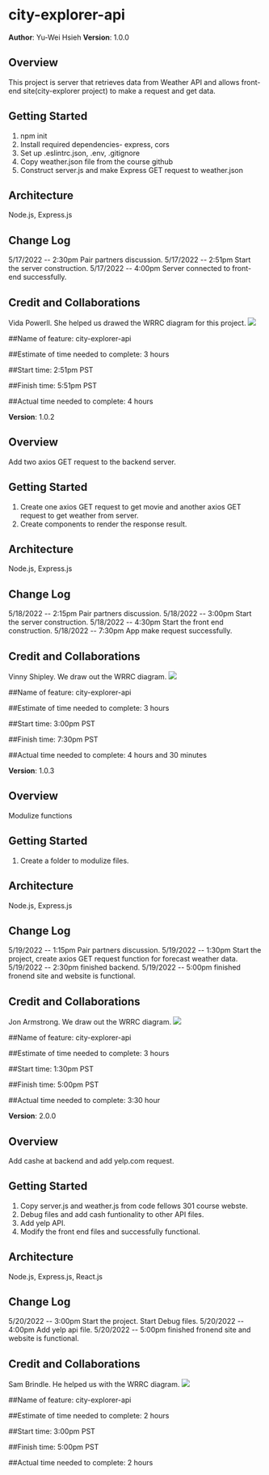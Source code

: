 # city-explorer-api
**Author**: Yu-Wei Hsieh
**Version**: 1.0.0 

## Overview
This project is server that retrieves data from Weather API and allows front-end site(city-explorer project) to make a request and get data.

## Getting Started
1. npm init
2. Install required  dependencies- express, cors
3. Set up .eslintrc.json, .env, .gitignore
4. Copy weather.json file from the course github
5. Construct server.js and make Express GET request to weather.json 

## Architecture
Node.js, Express.js

## Change Log
5/17/2022 -- 2:30pm Pair partners discussion.
5/17/2022 -- 2:51pm Start the server construction.
5/17/2022 -- 4:00pm Server connected to front-end successfully.

## Credit and Collaborations
Vida Powerll. She helped us drawed the WRRC diagram for this project.
<img src="https://i.imgur.com/QfFbSnU.jpeg"><img>


##Name of feature: city-explorer-api

##Estimate of time needed to complete: 3 hours

##Start time: 2:51pm PST

##Finish time: 5:51pm PST

##Actual time needed to complete: 4 hours

**Version**: 1.0.2

## Overview
Add two axios GET request to the backend server.

## Getting Started
1. Create one axios GET request to get movie and another axios GET request to get weather from server.
2. Create components to render the response result.

## Architecture
Node.js, Express.js

## Change Log
5/18/2022 -- 2:15pm Pair partners discussion.
5/18/2022 -- 3:00pm Start the server construction.
5/18/2022 -- 4:30pm Start the front end construction.
5/18/2022 -- 7:30pm App make request successfully.

## Credit and Collaborations
Vinny Shipley. We draw out the WRRC diagram.
<img src="https://i.imgur.com/s7f0r3i.png"><img>


##Name of feature: city-explorer-api

##Estimate of time needed to complete: 3 hours

##Start time: 3:00pm PST

##Finish time: 7:30pm PST

##Actual time needed to complete: 4 hours and 30 minutes

**Version**: 1.0.3

## Overview
Modulize functions

## Getting Started
1. Create a folder to modulize files.

## Architecture
Node.js, Express.js

## Change Log
5/19/2022 -- 1:15pm Pair partners discussion.
5/19/2022 -- 1:30pm Start the project, create axios GET request function for forecast weather data.
5/19/2022 -- 2:30pm finished backend.
5/19/2022 -- 5:00pm finished fronend site and website is functional.

## Credit and Collaborations
Jon Armstrong. We draw out the WRRC diagram.
<img src="https://i.imgur.com/3dF70Tp.png"><img>


##Name of feature: city-explorer-api

##Estimate of time needed to complete: 3 hours

##Start time: 1:30pm PST

##Finish time: 5:00pm PST

##Actual time needed to complete: 3:30 hour

**Version**: 2.0.0

## Overview
Add cashe at backend and add yelp.com request.

## Getting Started
1. Copy server.js and weather.js from code fellows 301 course webste.
2. Debug files and add cash funtionality to other API files.
3. Add yelp API.
4. Modify the front end files and successfully functional.

## Architecture
Node.js, Express.js, React.js

## Change Log
5/20/2022 -- 3:00pm Start the project. Start Debug files.
5/20/2022 -- 4:00pm Add yelp api file.
5/20/2022 -- 5:00pm finished fronend site and website is functional.

## Credit and Collaborations
Sam Brindle. He helped us with the WRRC diagram.
<img src="https://i.imgur.com/YbKAOQO.png"><img>


##Name of feature: city-explorer-api

##Estimate of time needed to complete: 2 hours

##Start time: 3:00pm PST

##Finish time: 5:00pm PST

##Actual time needed to complete: 2 hours